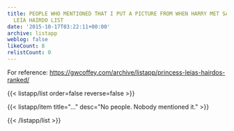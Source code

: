 ```yaml
---
title: PEOPLE WHO MENTIONED THAT I PUT A PICTURE FROM WHEN HARRY MET SALLY IN MY PRINCESS
  LEIA HAIRDO LIST
date: '2015-10-17T03:22:11+00:00'
archive: listapp
weblog: false
likeCount: 8
relistCount: 0
---
```


For reference: https://gwcoffey.com/archive/listapp/princess-leias-hairdos-ranked/

<!--more-->

{{< listapp/list order=false reverse=false >}}

   {{< listapp/item title="..."
      desc="No people. Nobody mentioned it." >}}

{{< /listapp/list >}}
